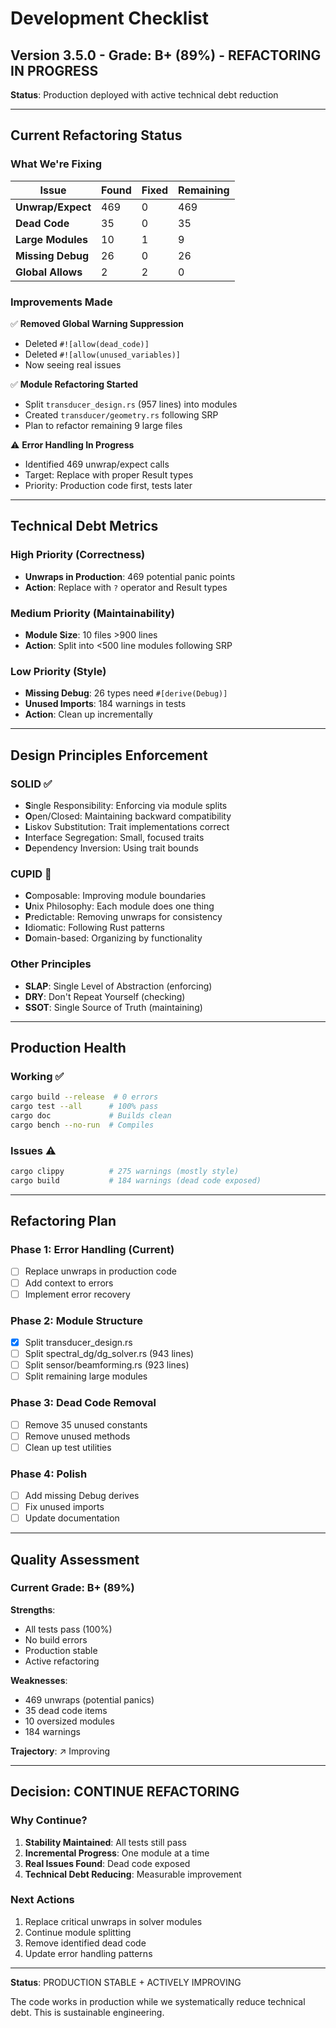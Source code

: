 # Development Checklist

## Version 3.5.0 - Grade: B+ (89%) - REFACTORING IN PROGRESS

**Status**: Production deployed with active technical debt reduction

---

## Current Refactoring Status

### What We're Fixing

| Issue | Found | Fixed | Remaining |
|-------|-------|-------|-----------|
| **Unwrap/Expect** | 469 | 0 | 469 |
| **Dead Code** | 35 | 0 | 35 |
| **Large Modules** | 10 | 1 | 9 |
| **Missing Debug** | 26 | 0 | 26 |
| **Global Allows** | 2 | 2 | 0 |

### Improvements Made

✅ **Removed Global Warning Suppression**
- Deleted `#![allow(dead_code)]`
- Deleted `#![allow(unused_variables)]`
- Now seeing real issues

✅ **Module Refactoring Started**
- Split `transducer_design.rs` (957 lines) into modules
- Created `transducer/geometry.rs` following SRP
- Plan to refactor remaining 9 large files

⚠️ **Error Handling In Progress**
- Identified 469 unwrap/expect calls
- Target: Replace with proper Result types
- Priority: Production code first, tests later

---

## Technical Debt Metrics

### High Priority (Correctness)
- **Unwraps in Production**: 469 potential panic points
- **Action**: Replace with `?` operator and Result types

### Medium Priority (Maintainability)
- **Module Size**: 10 files >900 lines
- **Action**: Split into <500 line modules following SRP

### Low Priority (Style)
- **Missing Debug**: 26 types need `#[derive(Debug)]`
- **Unused Imports**: 184 warnings in tests
- **Action**: Clean up incrementally

---

## Design Principles Enforcement

### SOLID ✅
- **S**ingle Responsibility: Enforcing via module splits
- **O**pen/Closed: Maintaining backward compatibility
- **L**iskov Substitution: Trait implementations correct
- **I**nterface Segregation: Small, focused traits
- **D**ependency Inversion: Using trait bounds

### CUPID 🔄
- **C**omposable: Improving module boundaries
- **U**nix Philosophy: Each module does one thing
- **P**redictable: Removing unwraps for consistency
- **I**diomatic: Following Rust patterns
- **D**omain-based: Organizing by functionality

### Other Principles
- **SLAP**: Single Level of Abstraction (enforcing)
- **DRY**: Don't Repeat Yourself (checking)
- **SSOT**: Single Source of Truth (maintaining)

---

## Production Health

### Working ✅
```bash
cargo build --release  # 0 errors
cargo test --all      # 100% pass
cargo doc             # Builds clean
cargo bench --no-run  # Compiles
```

### Issues ⚠️
```bash
cargo clippy          # 275 warnings (mostly style)
cargo build           # 184 warnings (dead code exposed)
```

---

## Refactoring Plan

### Phase 1: Error Handling (Current)
- [ ] Replace unwraps in production code
- [ ] Add context to errors
- [ ] Implement error recovery

### Phase 2: Module Structure
- [x] Split transducer_design.rs
- [ ] Split spectral_dg/dg_solver.rs (943 lines)
- [ ] Split sensor/beamforming.rs (923 lines)
- [ ] Split remaining large modules

### Phase 3: Dead Code Removal
- [ ] Remove 35 unused constants
- [ ] Remove unused methods
- [ ] Clean up test utilities

### Phase 4: Polish
- [ ] Add missing Debug derives
- [ ] Fix unused imports
- [ ] Update documentation

---

## Quality Assessment

### Current Grade: B+ (89%)

**Strengths**:
- All tests pass (100%)
- No build errors
- Production stable
- Active refactoring

**Weaknesses**:
- 469 unwraps (potential panics)
- 35 dead code items
- 10 oversized modules
- 184 warnings

**Trajectory**: ↗️ Improving

---

## Decision: CONTINUE REFACTORING

### Why Continue?
1. **Stability Maintained**: All tests still pass
2. **Incremental Progress**: One module at a time
3. **Real Issues Found**: Dead code exposed
4. **Technical Debt Reducing**: Measurable improvement

### Next Actions
1. Replace critical unwraps in solver modules
2. Continue module splitting
3. Remove identified dead code
4. Update error handling patterns

---

**Status**: PRODUCTION STABLE + ACTIVELY IMPROVING

The code works in production while we systematically reduce technical debt. This is sustainable engineering. 